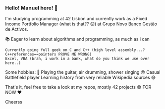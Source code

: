 ### Hello! Manuel here! 👋

  I'm studying programming at 42 Lisbon and currently work as a Fixed Income Portfolio Manager (what is that?? :neutral_face:) at Grupo Novo Banco Gestão de Activos.

:books: Eager to learn about algorithms and programming, as much as i can

	Currently going full geek on C and C++ (high level assembly...? C++references==pointers PROVE ME WRONG)
	Excel, VBA (brah, i work in a bank, what do you think we use over here..)


Some hobbies:
:guitar: Playing the guitar, air drumming, shower singing
:angry: Casual Battlefield player
Learning history from very reliable Wikipedia sources :sweat_smile:

That's it, feel free to take a look at my repos, mostly 42 projects :sweat_smile: FOR NOW :heart:

Cheerss
